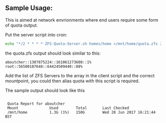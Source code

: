 ## Sample Usage:

This is aimed at network envrionments where end users require some form of quota output.

Put the server script into cron:
```bash
echo "*/2 * * * * ZFS-Quota-Server.sh homes/home >/mnt/home/quota.zfs 2>&1" >> /etc/cron.d/zfs-quota
```

the quota.zfs output should look similar to this:
```
aboutcher::1307875224::161061273600::1%
root::56580187648::64424509440::88%
```

Add the list of ZFS Servers to the array in the client script and the correct mountpoint, you could then alias quota with this script is required.

The sample output should look like this
```

 Quota Report for aboutcher
 Mount				Used		Total		Last Checked
 /mnt/home			1.3G (1%)	150G		Wed 28 Jun 2017 16:21:44 BST

```
